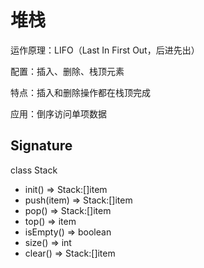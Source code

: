# 堆栈

运作原理：LIFO（Last In First Out，后进先出）

配置：插入、删除、栈顶元素

特点：插入和删除操作都在栈顶完成

应用：倒序访问单项数据



## Signature

class Stack

- init() => Stack:[]item
- push(item) => Stack:[]item
- pop() => Stack:[]item
- top() => item
- isEmpty() => boolean
- size() => int
- clear() => Stack:[]item